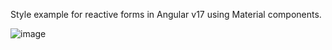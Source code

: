 Style example for reactive forms in Angular v17 using Material components.

![image](https://github.com/rygallagher/angular-17-form-changes/assets/45701861/5217f62f-4107-4d54-b164-d8dbd7ad4ef3)
